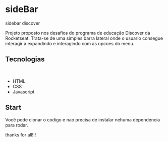 # sideBar
sidebar discover

Projeto proposto nos desafios do programa de educação Discover da Rocketseat.
Trata-se de uma simples barra lateral onde o usuario consegue interagir a expandindo e interagindo com as opcoes do menu.

## Tecnologias

<br>
<ul>
  <li>HTML</li>
  <li>CSS</li>
  <li>Javascript</li>
</ul>

## Start

Você pode clonar o codigo e nao precisa de instalar nehuma dependencia para rodar.

thanks for all!!!


